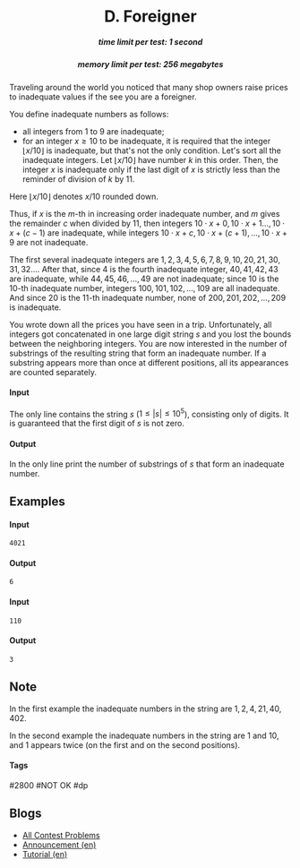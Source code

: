 <h1 style='text-align: center;'> D. Foreigner</h1>

<h5 style='text-align: center;'>time limit per test: 1 second</h5>
<h5 style='text-align: center;'>memory limit per test: 256 megabytes</h5>

Traveling around the world you noticed that many shop owners raise prices to inadequate values if the see you are a foreigner.

You define inadequate numbers as follows: 

* all integers from $1$ to $9$ are inadequate;
* for an integer $x \ge 10$ to be inadequate, it is required that the integer $\lfloor x / 10 \rfloor$ is inadequate, but that's not the only condition. Let's sort all the inadequate integers. Let $\lfloor x / 10 \rfloor$ have number $k$ in this order. Then, the integer $x$ is inadequate only if the last digit of $x$ is strictly less than the reminder of division of $k$ by $11$.

Here $\lfloor x / 10 \rfloor$ denotes $x/10$ rounded down.

Thus, if $x$ is the $m$-th in increasing order inadequate number, and $m$ gives the remainder $c$ when divided by $11$, then integers $10 \cdot x + 0, 10 \cdot x + 1 \ldots, 10 \cdot x + (c - 1)$ are inadequate, while integers $10 \cdot x + c, 10 \cdot x + (c + 1), \ldots, 10 \cdot x + 9$ are not inadequate.

The first several inadequate integers are $1, 2, 3, 4, 5, 6, 7, 8, 9, 10, 20, 21, 30, 31, 32 \ldots$. After that, since $4$ is the fourth inadequate integer, $40, 41, 42, 43$ are inadequate, while $44, 45, 46, \ldots, 49$ are not inadequate; since $10$ is the $10$-th inadequate number, integers $100, 101, 102, \ldots, 109$ are all inadequate. And since $20$ is the $11$-th inadequate number, none of $200, 201, 202, \ldots, 209$ is inadequate.

You wrote down all the prices you have seen in a trip. Unfortunately, all integers got concatenated in one large digit string $s$ and you lost the bounds between the neighboring integers. You are now interested in the number of substrings of the resulting string that form an inadequate number. If a substring appears more than once at different positions, all its appearances are counted separately.

#### Input

The only line contains the string $s$ ($1 \le |s| \le 10^5$), consisting only of digits. It is guaranteed that the first digit of $s$ is not zero.

#### Output

In the only line print the number of substrings of $s$ that form an inadequate number.

## Examples

#### Input


```text
4021
```
#### Output


```text
6
```
#### Input


```text
110
```
#### Output


```text
3
```
## Note

In the first example the inadequate numbers in the string are $1, 2, 4, 21, 40, 402$. 

In the second example the inadequate numbers in the string are $1$ and $10$, and $1$ appears twice (on the first and on the second positions).



#### Tags 

#2800 #NOT OK #dp 

## Blogs
- [All Contest Problems](../Codeforces_Round_549_(Div._1).md)
- [Announcement (en)](../blogs/Announcement_(en).md)
- [Tutorial (en)](../blogs/Tutorial_(en).md)

